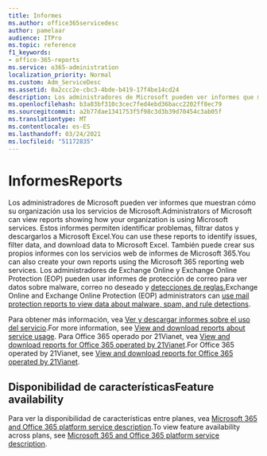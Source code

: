 ```yaml
---
title: Informes
ms.author: office365servicedesc
author: pamelaar
audience: ITPro
ms.topic: reference
f1_keywords:
- office-365-reports
ms.service: o365-administration
localization_priority: Normal
ms.custom: Adm_ServiceDesc
ms.assetid: 0a2ccc2e-cbc3-4bde-b419-17f4be14cd24
description: Los administradores de Microsoft pueden ver informes que muestran cómo su organización usa los servicios de Microsoft. Estos informes permiten identificar problemas, filtrar datos y descargarlos a Microsoft Excel. También puede crear sus propios informes con los servicios web de informes de Microsoft 365. Los administradores de Exchange Online y Exchange Online Protection (EOP) pueden usar informes de protección de correo para ver datos sobre malware, correo no deseado y detecciones de reglas.
ms.openlocfilehash: b3a83bf310c3cec7fed4ebd36bacc2202ff8ec79
ms.sourcegitcommit: a2b77dae1341753f5f98c3d3b39d70454c3ab05f
ms.translationtype: MT
ms.contentlocale: es-ES
ms.lasthandoff: 03/24/2021
ms.locfileid: "51172835"
---
```

# <a name="reports"></a><span data-ttu-id="0369b-106">Informes</span><span class="sxs-lookup"><span data-stu-id="0369b-106">Reports</span></span>

<span data-ttu-id="0369b-107">Los administradores de Microsoft pueden ver informes que muestran cómo su organización usa los servicios de Microsoft.</span><span class="sxs-lookup"><span data-stu-id="0369b-107">Administrators of Microsoft can view reports showing how your organization is using Microsoft services.</span></span> <span data-ttu-id="0369b-108">Estos informes permiten identificar problemas, filtrar datos y descargarlos a Microsoft Excel.</span><span class="sxs-lookup"><span data-stu-id="0369b-108">You can use these reports to identify issues, filter data, and download data to Microsoft Excel.</span></span> <span data-ttu-id="0369b-109">También puede crear sus propios informes con los servicios web de informes de Microsoft 365.</span><span class="sxs-lookup"><span data-stu-id="0369b-109">You can also create your own reports using the Microsoft 365 reporting web services.</span></span> <span data-ttu-id="0369b-110">Los administradores de Exchange Online y Exchange Online Protection (EOP) pueden usar informes de protección de correo para ver datos sobre malware, correo no deseado y [detecciones de reglas.](/exchange/monitoring/use-mail-protection-reports)</span><span class="sxs-lookup"><span data-stu-id="0369b-110">Exchange Online and Exchange Online Protection (EOP) administrators can [use mail protection reports to view data about malware, spam, and rule detections](/exchange/monitoring/use-mail-protection-reports).</span></span>
  
<span data-ttu-id="0369b-111">Para obtener más información, vea [Ver y descargar informes sobre el uso del servicio](/microsoft-365/admin/activity-reports/activity-reports).</span><span class="sxs-lookup"><span data-stu-id="0369b-111">For more information, see [View and download reports about service usage](/microsoft-365/admin/activity-reports/activity-reports).</span></span> <span data-ttu-id="0369b-112">Para Office 365 operado por 21Vianet, vea [View and download reports for Office 365 operated by 21Vianet](/microsoft-365/admin/activity-reports/activity-reports).</span><span class="sxs-lookup"><span data-stu-id="0369b-112">For Office 365 operated by 21Vianet, see [View and download reports for Office 365 operated by 21Vianet](/microsoft-365/admin/activity-reports/activity-reports).</span></span>
  
## <a name="feature-availability"></a><span data-ttu-id="0369b-113">Disponibilidad de características</span><span class="sxs-lookup"><span data-stu-id="0369b-113">Feature availability</span></span>

<span data-ttu-id="0369b-114">Para ver la disponibilidad de características entre planes, vea [Microsoft 365 and Office 365 platform service description](office-365-platform-service-description.md).</span><span class="sxs-lookup"><span data-stu-id="0369b-114">To view feature availability across plans, see [Microsoft 365 and Office 365 platform service description](office-365-platform-service-description.md).</span></span>

